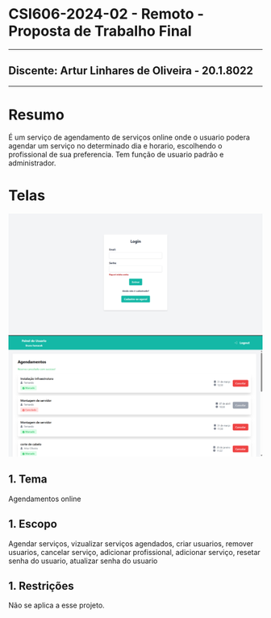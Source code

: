 <h1>CSI606-2024-02 - Remoto - Proposta de Trabalho Final</h1>
<hr>
<h2>Discente: Artur Linhares de Oliveira - 20.1.8022</h2>
<hr>
<h1>Resumo</h1>
<p>É um serviço de agendamento de serviços online onde o usuario podera agendar um serviço no determinado dia e horario, escolhendo o profissional de sua preferencia. Tem função de usuario padrão e administrador.</p>
<h1> Telas </h1>
<img src="https://github.com/arturLoliveira/schedule-service/blob/main/login.png" alt="Texto Alternativo" />
<img src="https://github.com/arturLoliveira/schedule-service/blob/main/painel%20usuario.png" alt="Texto Alternativo" />


<h2>1. Tema</h2>
<p> Agendamentos online</p>
<h2>1. Escopo</h2>
<p>Agendar serviços, vizualizar serviços agendados, criar usuarios, remover usuarios, cancelar serviço, adicionar profissional, adicionar serviço, resetar senha do usuario, atualizar senha do usuario</p>
<h2>1. Restrições</h2>
<p>Não se aplica a esse projeto.</p>
